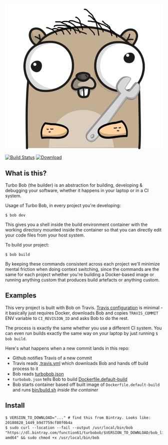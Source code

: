 ![](misc/mascot/mascot.png)

[![Build Status](https://travis-ci.org/function61/turbobob.svg?branch=master)](https://travis-ci.org/function61/turbobob)
[![Download](https://api.bintray.com/packages/function61/turbobob/main/images/download.svg)](https://bintray.com/function61/turbobob/main/_latestVersion#files)

What is this?
-------------

Turbo Bob (the builder) is an abstraction for building, developing & debugging your software, whether it happens in your laptop or in a CI system.

Usage of Turbo Bob, in every project you're developing:

```
$ bob dev
```

This gives you a shell inside the build environment container with the working directory mounted inside the container so that you can directly edit your code files from your host system.

To build your project:

```
$ bob build
```

By keeping these commands consistent across each project we'll minimize mental friction when doing context switching, since the commands are the same for each project whether you're building a Docker-based image or running anything custom that produces build artefacts or anything custom.


Examples
--------

This very project is built with Bob on Travis. [Travis configuration](.travis.yml) is minimal - it basically just requires Docker, downloads Bob and copies `TRAVIS_COMMIT` ENV variable to `CI_REVISION_ID` and asks Bob to do the rest.

The process is exactly the same whether you use a different CI system. You can even run builds exactly the same way on your laptop by just running `$ bob build`.

Here's what happens when a new commit lands in this repo:

- Github notifies Travis of a new commit
- Travis reads [.travis.yml](.travis.yml) which downloads Bob and hands off build process to it
- Bob reads [turbobob.json](turbobob.json)
- `turbobob.json` tells Bob to build [Dockerfile.default-build](Dockerfile.default-build)
- Bob starts container based off built image of `Dockerfile.default-build` and runs [bin/build.sh](bin/build.sh) *inside the container*


Install
-------

```
$ VERSION_TO_DOWNLOAD="..." # find this from Bintray. Looks like: 20180828_1449_b9d7759cf80f0b4a
$ sudo curl --location --fail --output /usr/local/bin/bob "https://dl.bintray.com/function61/turbobob/$VERSION_TO_DOWNLOAD/bob_linux-amd64" && sudo chmod +x /usr/local/bin/bob
```
